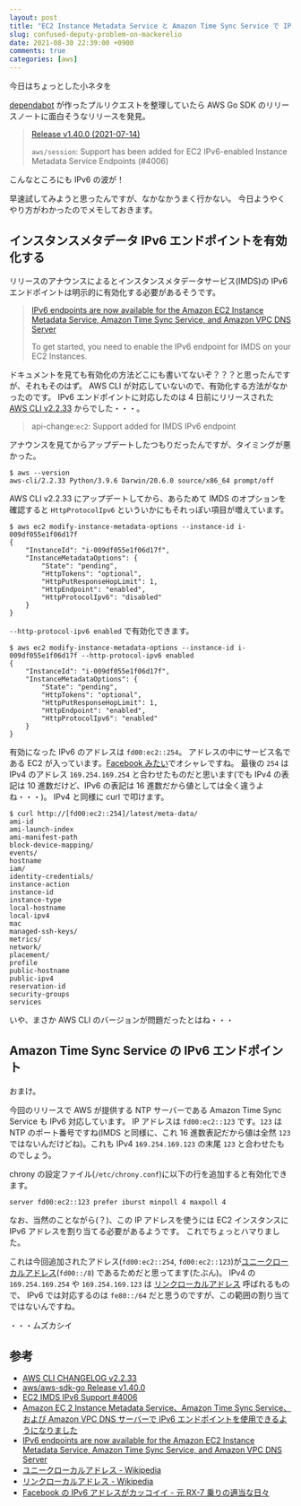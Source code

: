 ```yaml
---
layout: post
title: "EC2 Instance Metadata Service と Amazon Time Sync Service で IPv6 エンドポイントが利用可能になりました"
slug: confused-deputy-problem-on-mackerelio
date: 2021-08-30 22:39:00 +0900
comments: true
categories: [aws]
---
```


今日はちょっとした小ネタを

[dependabot](https://docs.github.com/en/code-security/supply-chain-security/keeping-your-dependencies-updated-automatically/about-dependabot-version-updates) が作ったプルリクエストを整理していたら AWS Go SDK のリリースノートに面白そうなリリースを発見。

> [Release v1.40.0 (2021-07-14)](https://github.com/aws/aws-sdk-go/releases/tag/v1.40.0)
>
> `aws/session`: Support has been added for EC2 IPv6-enabled Instance Metadata Service Endpoints (#4006)

こんなところにも IPv6 の波が！

早速試してみようと思ったんですが、なかなかうまく行かない。
今日ようやくやり方がわかったのでメモしておきます。

## インスタンスメタデータ IPv6 エンドポイントを有効化する

リリースのアナウンスによるとインスタンスメタデータサービス(IMDS)の IPv6 エンドポイントは明示的に有効化する必要があるそうです。

> [IPv6 endpoints are now available for the Amazon EC2 Instance Metadata Service, Amazon Time Sync Service, and Amazon VPC DNS Server](https://aws.amazon.com/about-aws/whats-new/2021/08/Ipv6-amazon-ec2-metadata-time-sync-vpc-dns/)
>
> To get started, you need to enable the IPv6 endpoint for IMDS on your EC2 Instances.

ドキュメントを見ても有効化の方法どこにも書いてないぞ？？？と思ったんですが、それもそのはず。
AWS CLI が対応していないので、有効化する方法がなかったのです。
IPv6 エンドポイントに対応したのは 4 日前にリリースされた [AWS CLI v2.2.33](https://github.com/aws/aws-cli/blob/v2/CHANGELOG.rst#2233) からでした・・・。

> api-change:`ec2`: Support added for IMDS IPv6 endpoint

アナウンスを見てからアップデートしたつもりだったんですが、タイミングが悪かった。

```
$ aws --version
aws-cli/2.2.33 Python/3.9.6 Darwin/20.6.0 source/x86_64 prompt/off
```

AWS CLI v2.2.33 にアップデートしてから、あらためて IMDS のオプションを確認すると `HttpProtocolIpv6` といういかにもそれっぽい項目が増えています。

```
$ aws ec2 modify-instance-metadata-options --instance-id i-009df055e1f06d17f
{
    "InstanceId": "i-009df055e1f06d17f",
    "InstanceMetadataOptions": {
        "State": "pending",
        "HttpTokens": "optional",
        "HttpPutResponseHopLimit": 1,
        "HttpEndpoint": "enabled",
        "HttpProtocolIpv6": "disabled"
    }
}
```

`--http-protocol-ipv6 enabled` で有効化できます。

```
$ aws ec2 modify-instance-metadata-options --instance-id i-009df055e1f06d17f --http-protocol-ipv6 enabled
{
    "InstanceId": "i-009df055e1f06d17f",
    "InstanceMetadataOptions": {
        "State": "pending",
        "HttpTokens": "optional",
        "HttpPutResponseHopLimit": 1,
        "HttpEndpoint": "enabled",
        "HttpProtocolIpv6": "enabled"
    }
}
```

有効になった IPv6 のアドレスは `fd00:ec2::254`。
アドレスの中にサービス名である EC2 が入っています。[Facebook みたい](https://www.na3.jp/entry/20120611/p1)でオシャレですね。
最後の `254` は IPv4 のアドレス `169.254.169.254` と合わせたものだと思います(でも IPv4 の表記は 10 進数だけど、IPv6 の表記は 16 進数だから値としては全く違うよね・・・)。
IPv4 と同様に curl で叩けます。

```
$ curl http://[fd00:ec2::254]/latest/meta-data/
ami-id
ami-launch-index
ami-manifest-path
block-device-mapping/
events/
hostname
iam/
identity-credentials/
instance-action
instance-id
instance-type
local-hostname
local-ipv4
mac
managed-ssh-keys/
metrics/
network/
placement/
profile
public-hostname
public-ipv4
reservation-id
security-groups
services
```

いや、まさか AWS CLI のバージョンが問題だったとはね・・・

## Amazon Time Sync Service の IPv6 エンドポイント

おまけ。

今回のリリースで AWS が提供する NTP サーバーである Amazon Time Sync Service も IPv6 対応しています。
IP アドレスは `fd00:ec2::123` です。`123` は NTP のポート番号ですね(IMDS と同様に、これ 16 進数表記だから値は全然 `123` ではないんだけどね)。これも IPv4 `169.254.169.123` の末尾 `123` と合わせたものでしょう。

chrony の設定ファイル(`/etc/chrony.conf`)に以下の行を追加すると有効化できます。

```
server fd00:ec2::123 prefer iburst minpoll 4 maxpoll 4
```

なお、当然のことながら(？)、この IP アドレスを使うには EC2 インスタンスに IPv6 アドレスを割り当てる必要があるようです。
これでちょっとハマりました。

これは今回追加されたアドレス(`fd00:ec2::254`, `fd00:ec2::123`)が[ユニークローカルアドレス](https://ja.wikipedia.org/wiki/%E3%83%A6%E3%83%8B%E3%83%BC%E3%82%AF%E3%83%AD%E3%83%BC%E3%82%AB%E3%83%AB%E3%82%A2%E3%83%89%E3%83%AC%E3%82%B9)(`fd00::/8`) であるためだと思ってます(たぶん)。
IPv4 の `169.254.169.254` や `169.254.169.123` は [リンクローカルアドレス](https://ja.wikipedia.org/wiki/%E3%83%AA%E3%83%B3%E3%82%AF%E3%83%AD%E3%83%BC%E3%82%AB%E3%83%AB%E3%82%A2%E3%83%89%E3%83%AC%E3%82%B9) 呼ばれるもので、 IPv6 では対応するのは `fe80::/64` だと思うのですが、この範囲の割り当てではないんですね。

・・・ムズカシイ

## 参考

- [AWS CLI CHANGELOG v2.2.33](https://github.com/aws/aws-cli/blob/v2/CHANGELOG.rst#2233)
- [aws/aws-sdk-go Release v1.40.0](https://github.com/aws/aws-sdk-go/releases/tag/v1.40.0)
- [EC2 IMDS IPv6 Support #4006](https://github.com/aws/aws-sdk-go/pull/4006)
- [Amazon EC 2 Instance Metadata Service、Amazon Time Sync Service、および Amazon VPC DNS サーバーで IPv6 エンドポイントを使用できるようになりました](https://aws.amazon.com/jp/about-aws/whats-new/2021/08/Ipv6-amazon-ec2-metadata-time-sync-vpc-dns/)
- [IPv6 endpoints are now available for the Amazon EC2 Instance Metadata Service, Amazon Time Sync Service, and Amazon VPC DNS Server](https://aws.amazon.com/about-aws/whats-new/2021/08/Ipv6-amazon-ec2-metadata-time-sync-vpc-dns/)
- [ユニークローカルアドレス - Wikipedia](https://ja.wikipedia.org/wiki/%E3%83%A6%E3%83%8B%E3%83%BC%E3%82%AF%E3%83%AD%E3%83%BC%E3%82%AB%E3%83%AB%E3%82%A2%E3%83%89%E3%83%AC%E3%82%B9)
- [リンクローカルアドレス - Wikipedia](https://ja.wikipedia.org/wiki/%E3%83%AA%E3%83%B3%E3%82%AF%E3%83%AD%E3%83%BC%E3%82%AB%E3%83%AB%E3%82%A2%E3%83%89%E3%83%AC%E3%82%B9)
- [Facebook の IPv6 アドレスがカッコイイ - 元 RX-7 乗りの適当な日々](https://www.na3.jp/entry/20120611/p1)
